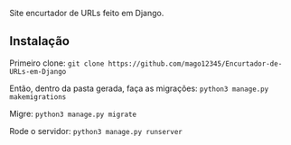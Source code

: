 Site encurtador de URLs feito em Django.

Instalação
----------
Primeiro clone:
``git clone https://github.com/mago12345/Encurtador-de-URLs-em-Django``

Então, dentro da pasta gerada, faça as migrações:
``python3 manage.py makemigrations``

Migre:
``python3 manage.py migrate``

Rode o servidor:
``python3 manage.py runserver``
